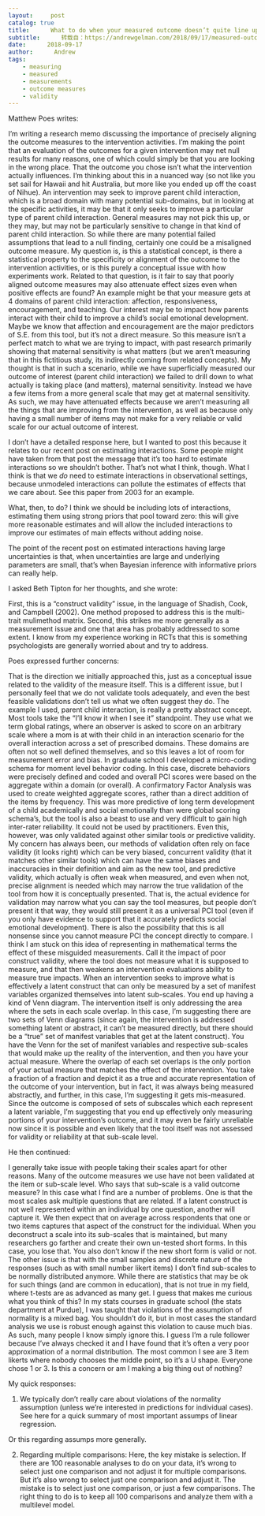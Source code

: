 ```yaml
---
layout:     post
catalog: true
title:      What to do when your measured outcome doesn’t quite line up with what you’re interested in?
subtitle:      转载自：https://andrewgelman.com/2018/09/17/measured-outcome-doesnt-quite-line-youre-interested/
date:      2018-09-17
author:      Andrew
tags:
    - measuring
    - measured
    - measurements
    - outcome measures
    - validity
---
```





Matthew Poes writes:

> 
I’m writing a research memo discussing the importance of precisely aligning the outcome measures to the intervention activities. I’m making the point that an evaluation of the outcomes for a given intervention may net null results for many reasons, one of which could simply be that you are looking in the wrong place. That the outcome you chose isn’t what the intervention actually influences. I’m thinking about this in a nuanced way (so not like you set sail for Hawaii and hit Australia, but more like you ended up off the coast of Nihue). An intervention may seek to improve parent child interaction, which is a broad domain with many potential sub-domains, but in looking at the specific activities, it may be that it only seeks to improve a particular type of parent child interaction. General measures may not pick this up, or they may, but may not be particularly sensitive to change in that kind of parent child interaction. So while there are many potential failed assumptions that lead to a null finding, certainly one could be a misaligned outcome measure.
My question is, is this a statistical concept, is there a statistical property to the specificity or alignment of the outcome to the intervention activities, or is this purely a conceptual issue with how experiments work. Related to that question, is it fair to say that poorly aligned outcome measures may also attenuate effect sizes even when positive effects are found? An example might be that your measure gets at 4 domains of parent child interaction: affection, responsiveness, encouragement, and teaching. Our interest may be to impact how parents interact with their child to improve a child’s social emotional development. Maybe we know that affection and encouragement are the major predictors of S.E. from this tool, but it’s not a direct measure. So this measure isn’t a perfect match to what we are trying to impact, with past research primarily showing that maternal sensitivity is what matters (but we aren’t measuring that in this fictitious study, its indirectly coming from related concepts). My thought is that in such a scenario, while we have superficially measured our outcome of interest (parent child interaction) we failed to drill down to what actually is taking place (and matters), maternal sensitivity. Instead we have a few items from a more general scale that may get at maternal sensitivity. As such, we may have attenuated effects because we aren’t measuring all the things that are improving from the intervention, as well as because only having a small number of items may not make for a very reliable or valid scale for our actual outcome of interest.


I don’t have a detailed response here, but I wanted to post this because it relates to our recent post on estimating interactions. Some people might have taken from that post the message that it’s too hard to estimate interactions so we shouldn’t bother. That’s not what I think, though. What I think is that we *do* need to estimate interactions in observational settings, because unmodeled interactions can pollute the estimates of effects that we care about. See this paper from 2003 for an example.

What, then, to do? I think we should be including lots of interactions, estimating them using strong priors that pool toward zero: this will give more reasonable estimates and will allow the included interactions to improve our estimates of main effects without adding noise.

The point of the recent post on estimated interactions having large uncertainties is that, when uncertainties are large and underlying parameters are small, that’s when Bayesian inference with informative priors can really help.

I asked Beth Tipton for her thoughts, and she wrote:

> 
First, this is a “construct validity” issue, in the language of Shadish, Cook, and Campbell (2002). One method proposed to address this is the multi-trait mulimethod matrix.
Second, this strikes me more generally as a measurement issue and one that area has probably addressed to some extent. I know from my experience working in RCTs that this is something psychologists are generally worried about and try to address.


Poes expressed further concerns:

> 
That is the direction we initially approached this, just as a conceptual issue related to the validity of the measure itself. This is a different issue, but I personally feel that we do not validate tools adequately, and even the best feasible validations don’t tell us what we often suggest they do. The example I used, parent child interaction, is really a pretty abstract concept. Most tools take the “I’ll know it when I see it” standpoint. They use what we term global ratings, where an observer is asked to score on an arbitrary scale where a mom is at with their child in an interaction scenario for the overall interaction across a set of prescribed domains. These domains are often not so well defined themselves, and so this leaves a lot of room for measurement error and bias. In graduate school I developed a micro-coding schema for moment level behavior coding. In this case, discrete behaviors were precisely defined and coded and overall PCI scores were based on the aggregate within a domain (or overall). A confirmatory Factor Analysis was used to create weighted aggregate scores, rather than a direct addition of the items by frequency. This was more predictive of long term development of a child academically and social emotionally than were global scoring schema’s, but the tool is also a beast to use and very difficult to gain high inter-rater reliability. It could not be used by practitioners. Even this, however, was only validated against other similar tools or predictive validity. My concern has always been, our methods of validation often rely on face validity (it looks right) which can be very biased, concurrent validity (that it matches other similar tools) which can have the same biases and inaccuracies in their definition and aim as the new tool, and predictive validity, which actually is often weak when measured, and even when not, precise alignment is needed which may narrow the true validation of the tool from how it is conceptually presented. That is, the actual evidence for validation may narrow what you can say the tool measures, but people don’t present it that way, they would still present it as a universal PCI tool (even if you only have evidence to support that it accurately predicts social emotional development). There is also the possibility that this is all nonsense since you cannot measure PCI the concept directly to compare.
I think I am stuck on this idea of representing in mathematical terms the effect of these misguided measurements. Call it the impact of poor construct validity, where the tool does not measure what it is supposed to measure, and that then weakens an intervention evaluations ability to measure true impacts. When an intervention seeks to improve what is effectively a latent construct that can only be measured by a set of manifest variables organized themselves into latent sub-scales. You end up having a kind of Venn diagram. The intervention itself is only addressing the area where the sets in each scale overlap. In this case, I’m suggesting there are two sets of Venn diagrams (since again, the intervention is addressed something latent or abstract, it can’t be measured directly, but there should be a “true” set of manifest variables that get at the latent construct). You have the Venn for the set of manifest variables and respective sub-scales that would make up the reality of the intervention, and then you have your actual measure. Where the overlap of each set overlaps is the only portion of your actual measure that matches the effect of the intervention. You take a fraction of a fraction and depict it as a true and accurate representation of the outcome of your intervention, but in fact, it was always being measured abstractly, and further, in this case, I’m suggesting it gets mis-measured. Since the outcome is composed of sets of subscales which each represent a latent variable, I’m suggesting that you end up effectively only measuring portions of your intervention’s outcome, and it may even be fairly unreliable now since it is possible and even likely that the tool itself was not assessed for validity or reliability at that sub-scale level. 


He then continued:

> 
I generally take issue with people taking their scales apart for other reasons. Many of the outcome measures we use have not been validated at the item or sub-scale level. Who says that sub-scale is a valid outcome measure? In this case what I find are a number of problems. One is that the most scales ask multiple questions that are related. If a latent construct is not well represented within an individual by one question, another will capture it. We then expect that on average across respondents that one or two items captures that aspect of the construct for the individual. When you deconstruct a scale into its sub-scales that is maintained, but many researchers go farther and create their own un-tested short forms. In this case, you lose that. You also don’t know if the new short form is valid or not. The other issue is that with the small samples and discrete nature of the responses (such as with small number likert items) I don’t find sub-scales to be normally distributed anymore. While there are statistics that may be ok for such things (and are common in education), that is not true in my field, where t-tests are as advanced as many get.
I guess that makes me curious what you think of this? In my stats courses in graduate school (the stats department at Purdue), I was taught that violations of the assumption of normality is a mixed bag. You shouldn’t do it, but in most cases the standard analysis we use is robust enough against this violation to cause much bias. As such, many people I know simply ignore this. I guess I’m a rule follower because I’ve always checked it and I have found that it’s often a very poor approximation of a normal distribution. The most common I see are 3 item likerts where nobody chooses the middle point, so it’s a U shape. Everyone chose 1 or 3. Is this a concern or am I making a big thing out of nothing?


My quick responses:

1. We typically don’t really care about violations of the normality assumption (unless we’re interested in predictions for individual cases). See here for a quick summary of most important assumps of linear regression.

Or this regarding assumps more generally.

2. Regarding multiple comparisons: Here, the key mistake is selection. If there are 100 reasonable analyses to do on your data, it’s wrong to select just one comparison and not adjust it for multiple comparisons. But it’s also wrong to select just one comparison and adjust it. The mistake is to select just one comparison, or just a few comparisons. The right thing to do is to keep all 100 comparisons and analyze them with a multilevel model.



